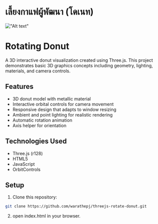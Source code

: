 # เลี้ยงกาแฟผู้พัฒนา (โดเนท)

!["Alt text"](https://warathepj.github.io/js-ai-gallery/public/image/promptpay-20.png)

# Rotating Donut

A 3D interactive donut visualization created using Three.js. This project
demonstrates basic 3D graphics concepts including geometry, lighting,
materials, and camera controls.

## Features

- 3D donut model with metallic material
- Interactive orbital controls for camera movement
- Responsive design that adapts to window resizing
- Ambient and point lighting for realistic rendering
- Automatic rotation animation
- Axis helper for orientation

## Technologies Used

- Three.js (r128)
- HTML5
- JavaScript
- OrbitControls

## Setup

1. Clone this repository:

```bash
git clone https://github.com/warathepj/threejs-rotate-donut.git
```

2. open index.html in your browser.
